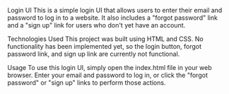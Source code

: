 Login UI
This is a simple login UI that allows users to enter their email and password to log in to a website. It also includes a "forgot password" link and a "sign up" link for users who don't yet have an account.

Technologies Used
This project was built using HTML and CSS. No functionality has been implemented yet, so the login button, forgot password link, and sign up link are currently not functional.

Usage
To use this login UI, simply open the index.html file in your web browser. Enter your email and password to log in, or click the "forgot password" or "sign up" links to perform those actions.
